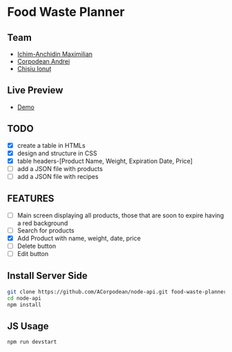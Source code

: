 # Food Waste Planner

## Team
- [Ichim-Anchidin Maximilian](https://github.com/max-anchidin/)
- [Corpodean Andrei](https://github.com/ACorpodean)
- [Chișiu Ionuț](https://github.com/IonussCh)

## Live Preview
- [Demo](https://acorpodean.github.io/Food-Waste-Planner/)

## TODO
- [x] create a table in HTMLs
- [x] design and structure in CSS
- [x] table headers-[Product Name, Weight, Expiration Date, Price]
- [ ] add a JSON file with products
- [ ] add a JSON file with recipes

## FEATURES

- [ ] Main screen displaying all products, those that are soon to expire having a red background
- [ ] Search for products
- [x] Add Product with name, weight, date, price 
- [ ] Delete button
- [ ] Edit button

## Install Server Side

```sh
git clone https://github.com/ACorpodean/node-api.git food-waste-planner-api
cd node-api
npm install
```

## JS Usage

```sh
npm run devstart
```



